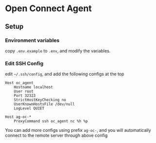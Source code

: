 # Open Connect Agent

## Setup

### Environment variables

copy `.env.example` to `.env`, and modify the variables.

### Edit SSH Config

edit `~/.ssh/config`, and add the following configs at the top

```ssh_config
Host oc_agent
    Hostname localhost
    User root
    Port 32323
    StrictHostKeyChecking no
    UserKnownHostsFile /dev/null
    LogLevel QUIET

Host ag-oc-*
    ProxyCommand ssh oc_agent nc %h %p
```

You can add more configs using prefix `ag-oc-`, and you will automatically connect to the remote server through above config

